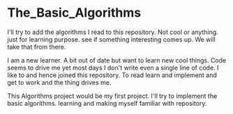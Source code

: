 # The_Basic_Algorithms
I'll try to add the algorithms I read to this repository. Not cool or anything. just for learning purpose. see if something interesting comes up. We will take that from there.

I am a new learner. A bit out of date but want to learn new cool things. Code seems to drive me yet most days I don't write even a single line of code. I like to and hence joined this repository. To read learn and implement and get to work and the thing drives me. 

This Algorithms project would be my first project. I'll try to implement the basic algorithms. learning and making myself familiar with repository. 
